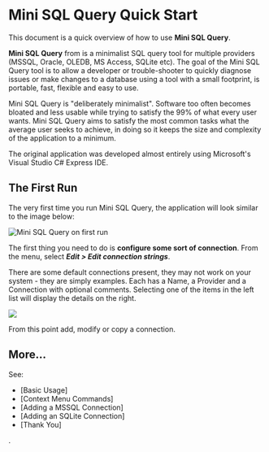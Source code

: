 Mini SQL Query Quick Start
==========================

This document is a quick overview of how to use **Mini SQL Query**.

**Mini SQL Query** from is a minimalist SQL query tool for multiple providers (MSSQL, Oracle, OLEDB, MS Access, SQLite etc). The goal of the Mini SQL Query tool is to allow a developer or trouble-shooter to quickly diagnose issues or make changes to a database using a tool with a small footprint, is portable, fast, flexible and easy to use.

Mini SQL Query is "deliberately minimalist". Software too often becomes bloated and less usable while trying to satisfy the 99% of what every user wants. Mini SQL Query aims to satisfy the most common tasks what the average user seeks to achieve, in doing so it keeps the size and complexity of the application to a minimum. 

The original application was developed almost entirely using Microsoft's Visual Studio C# Express IDE.


The First Run
-------------

The very first time you run Mini SQL Query, the application will look similar to the image below:

![Mini SQL Query on first run](https://github.com/paul-kohler-au/minisqlquery/blob/master/src/Docs/Mini-SQL-Query.png)
 
The first thing you need to do is **configure some sort of connection**. From the menu, select ***Edit > Edit connection strings***. 
 
There are some default connections present, they may not work on your system - they are simply examples. Each has a Name, a Provider and a Connection with optional comments. Selecting one of the items in the left list will display the details on the right.

![](https://github.com/paul-kohler-au/minisqlquery/blob/master/src/Docs/Mini-SQL-Query--Edit-Connection-Strings.png)

From this point add, modify or copy a connection. 

More...
-------

See:


- [Basic Usage]
- [Context Menu Commands]
- [Adding a MSSQL Connection]
- [Adding an SQLite Connection]
- [Thank You]


.